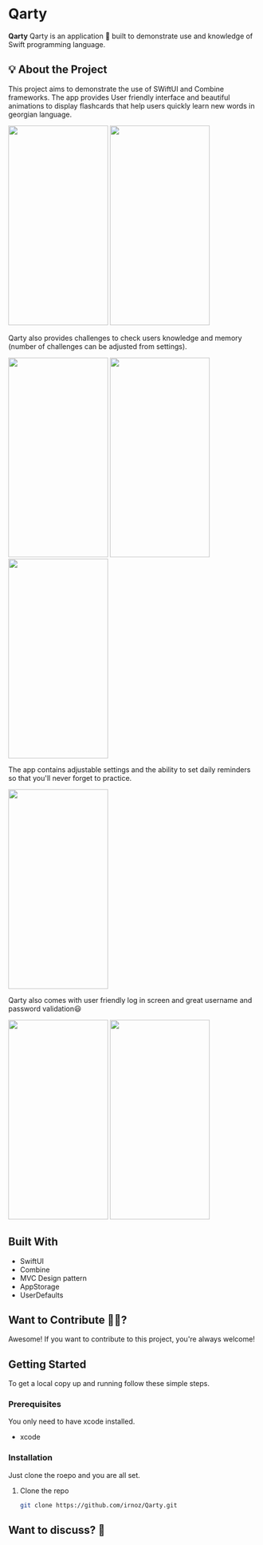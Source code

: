 <!-- <p align="center">
  <img src="Qarty/AppIcon.appiconset/qarty-appicon.png" height="128"/>
</p> -->
<!-- <img src=https://github.com/irnoz/Checklists/assets/58843342/1504af31-735c-485c-bec7-4aa70bfc24fd width="100" height="100"/> -->
# Qarty 


**Qarty** 
Qarty is an application 📱 built to demonstrate use and knowledge of Swift programming language.

## 💡 About the Project

This project aims to demonstrate the use of SWiftUI and Combine frameworks.
The app provides User friendly interface and beautiful animations to display flashcards that help users quickly learn new words in georgian language.

<img src=https://github.com/irnoz/Qarty/assets/58843342/72ea59db-2422-4df0-946e-1f10bde60a0f width="200" height="400"/>
<img src=https://github.com/irnoz/Qarty/assets/58843342/a707f431-4495-48df-b032-2fc4ab072369 width="200" height="400"/>

Qarty also provides challenges to check users knowledge and memory (number of challenges can be adjusted from settings).

<img src=https://github.com/irnoz/Qarty/assets/58843342/d7ff4412-061f-48c6-99ee-974a1bc81d72 width="200" height="400"/>
<img src=https://github.com/irnoz/Qarty/assets/58843342/2decdf01-a7ef-4d28-b4d9-73e2ad189f40 width="200" height="400"/>
<img src=https://github.com/irnoz/Qarty/assets/58843342/4a5fa73f-a968-4601-8445-2633e9493435 width="200" height="400"/>

The app contains adjustable settings and the ability to set daily reminders so that you'll never forget to practice.

<img src=https://github.com/irnoz/Qarty/assets/58843342/bbe7df8f-a8ee-41f0-90d6-8b9e30f0c322 width="200" height="400"/>

Qarty also comes with user friendly log in screen and great username and password validation😃

<img src=https://github.com/irnoz/Qarty/assets/58843342/18683cf7-af6d-4de8-ae1d-87e7634c772d width="200" height="400"/>
<img src=https://github.com/irnoz/Qarty/assets/58843342/9caac5cc-bdff-42b1-a02c-5b7d5866d224 width="200" height="400"/>

## Built With

* SwiftUI
* Combine
* MVC Design pattern
* AppStorage
* UserDefaults

## Want to Contribute 🙋‍♂️?

Awesome! If you want to contribute to this project, you're always welcome!

## Getting Started

To get a local copy up and running follow these simple steps.

### Prerequisites

You only need to have xcode installed.

* xcode

### Installation

Just clone the roepo and you are all set.

1. Clone the repo
   ```sh
   git clone https://github.com/irnoz/Qarty.git
   ```

## Want to discuss? 💬

<!-- Have any questions, doubts or want to present your opinions, views? You're always welcome.->
